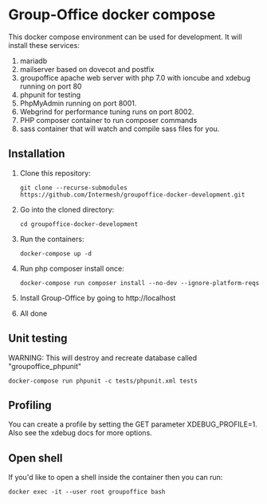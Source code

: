 Group-Office docker compose
===========================

This docker compose environment can be used for development. It will install these services:

1. mariadb
2. mailserver based on dovecot and postfix
3. groupoffice apache web server with php 7.0 with ioncube and xdebug running on port 80
4. phpunit for testing
5. PhpMyAdmin running on port 8001.
6. Webgrind for performance tuning runs on port 8002. 
7. PHP composer container to run composer commands
8. sass container that will watch and compile sass files for you.

Installation
------------

1. Clone this repository:

   `````````````````````````````````````````````````````````````````````````
   git clone --recurse-submodules https://github.com/Intermesh/groupoffice-docker-development.git
   `````````````````````````````````````````````````````````````````````````
   
2. Go into the cloned directory:
   `````````````````````````````````
   cd groupoffice-docker-development
   `````````````````````````````````

3. Run the containers:

   ````````````````````
   docker-compose up -d
   ````````````````````

4. Run php composer install once:

   ```````````````````````````````````
   docker-compose run composer install --no-dev --ignore-platform-reqs
   ```````````````````````````````````

5. Install Group-Office by going to http://localhost
6. All done


Unit testing
------------

WARNING: This will destroy and recreate database called "groupoffice_phpunit"
`````````````````````````````````````````````````````
docker-compose run phpunit -c tests/phpunit.xml tests
`````````````````````````````````````````````````````

Profiling
---------
You can create a profile by setting the GET parameter XDEBUG_PROFILE=1. Also see the xdebug docs for more options.

Open shell
----------
If you'd like to open a shell inside the container then you can run:

`````````````````````````````````````````````````````
docker exec -it --user root groupoffice bash
`````````````````````````````````````````````````````

